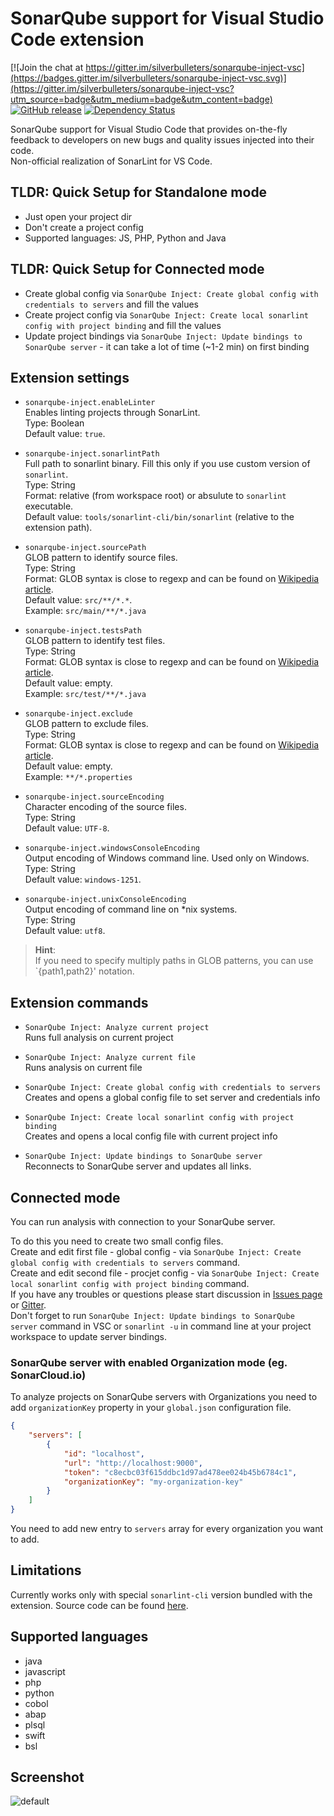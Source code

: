 # SonarQube support for Visual Studio Code extension

[![Join the chat at https://gitter.im/silverbulleters/sonarqube-inject-vsc](https://badges.gitter.im/silverbulleters/sonarqube-inject-vsc.svg)](https://gitter.im/silverbulleters/sonarqube-inject-vsc?utm_source=badge&utm_medium=badge&utm_content=badge)
[![GitHub release](https://img.shields.io/github/release/silverbulleters/sonarqube-inject-vsc.svg)](https://github.com/silverbulleters/sonarqube-inject-vsc/blob/master/CHANGELOG.md)
[![Dependency Status](https://gemnasium.com/badges/github.com/silverbulleters/sonarqube-inject-vsc.svg)](https://gemnasium.com/github.com/silverbulleters/sonarqube-inject-vsc)

SonarQube support for Visual Studio Code that provides on-the-fly feedback to developers on new bugs and quality issues injected into their code.  
Non-official realization of SonarLint for VS Code.

## TLDR: Quick Setup for Standalone mode

* Just open your project dir
* Don't create a project config
* Supported languages: JS, PHP, Python and Java

## TLDR: Quick Setup for Connected mode

* Create global config via `SonarQube Inject: Create global config with credentials to servers` and fill the values
* Create project config via `SonarQube Inject: Create local sonarlint config with project binding` and fill the values
* Update project bindings via `SonarQube Inject: Update bindings to SonarQube server` - it can take a lot of time (~1-2 min) on first binding

## Extension settings

* `sonarqube-inject.enableLinter`  
Enables linting projects through SonarLint.  
Type: Boolean  
Default value: `true`.

* `sonarqube-inject.sonarlintPath`  
Full path to sonarlint binary. Fill this only if you use custom version of `sonarlint`.  
Type: String  
Format: relative (from workspace root) or absulute to `sonarlint` executable.  
Default value: `tools/sonarlint-cli/bin/sonarlint` (relative to the extension path).

* `sonarqube-inject.sourcePath`  
GLOB pattern to identify source files.  
Type: String  
Format: GLOB syntax is close to regexp and can be found on [Wikipedia article](https://en.wikipedia.org/wiki/Glob_(programming)).  
Default value: `src/**/*.*`.  
Example: `src/main/**/*.java`

* `sonarqube-inject.testsPath`  
GLOB pattern to identify test files.  
Type: String  
Format: GLOB syntax is close to regexp and can be found on [Wikipedia article](https://en.wikipedia.org/wiki/Glob_(programming)).  
Default value: empty.  
Example: `src/test/**/*.java`

* `sonarqube-inject.exclude`  
GLOB pattern to exclude files.  
Type: String  
Format: GLOB syntax is close to regexp and can be found on [Wikipedia article](https://en.wikipedia.org/wiki/Glob_(programming)).  
Default value: empty.  
Example: `**/*.properties`

* `sonarqube-inject.sourceEncoding`  
Character encoding of the source files.  
Type: String  
Default value: `UTF-8`.

* `sonarqube-inject.windowsConsoleEncoding`  
Output encoding of Windows command line. Used only on Windows.  
Type: String  
Default value: `windows-1251`.

* `sonarqube-inject.unixConsoleEncoding`  
Output encoding of command line on *nix systems.   
Type: String  
Default value: `utf8`.

> **Hint**:  
If you need to specify multiply paths in GLOB patterns, you can use `{path1,path2}' notation.

## Extension commands

* `SonarQube Inject: Analyze current project`  
Runs full analysis on current project

* `SonarQube Inject: Analyze current file`  
Runs analysis on current file

* `SonarQube Inject: Create global config with credentials to servers`  
Creates and opens a global config file to set server and credentials info

* `SonarQube Inject: Create local sonarlint config with project binding`  
Creates and opens a local config file with current project info

* `SonarQube Inject: Update bindings to SonarQube server`  
Reconnects to SonarQube server and updates all links.


## Connected mode

You can run analysis with connection to your SonarQube server.

To do this you need to create two small config files.  
Create and edit first file - global config - via `SonarQube Inject: Create global config with credentials to servers` command.  
Create and edit second file - procjet config - via `SonarQube Inject: Create local sonarlint config with project binding` command.  
If you have any troubles or questions please start discussion in [Issues page](https://github.com/silverbulleters/sonarqube-inject-vsc/issues) or [Gitter](https://gitter.im/silverbulleters/sonarqube-inject-vsc).  
Don't forget to run `SonarQube Inject: Update bindings to SonarQube server` command in VSC or `sonarlint -u` in command line at your project workspace to update server bindings.

### SonarQube server with enabled Organization mode (eg. SonarCloud.io)

To analyze projects on SonarQube servers with Organizations you need to add `organizationKey` property in your `global.json` configuration file.

```json
{
    "servers": [
        {
            "id": "localhost",
            "url": "http://localhost:9000",
            "token": "c8ecbc03f615ddbc1d97ad478ee024b45b6784c1",
            "organizationKey": "my-organization-key"
        }
    ]
}
```

You need to add new entry to `servers` array for every organization you want to add.

## Limitations

Currently works only with special `sonarlint-cli` version bundled with the extension. Source code can be found [here](https://github.com/nixel2007/sonarlint-cli/tree/feature/console-analysis).

## Supported languages

* java
* javascript
* php
* python
* cobol
* abap
* plsql
* swift
* bsl

## Screenshot

![default](https://cloud.githubusercontent.com/assets/1132840/17891093/7c840dfe-6942-11e6-8452-a8ef23faa951.PNG)
